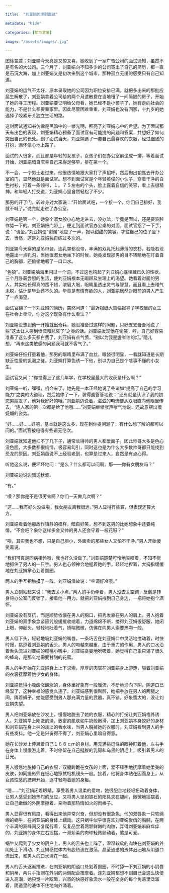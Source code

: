 ```yaml
---

title:  "刘亚娟的求职面试"

metadate: "hide"

categories: [都市激情]

image: "/assets/images/.jpg"

---
```


图徐萱萱；刘亚娟今天真是又惊又喜，她收到了一家广告公司的面试通知，虽然不是有名的大公司。三个月了，刘亚娟向不知多少的公司寄出了自己的简历，都一直是石沉大海，加上刘亚娟又是初次来到这个城市，那种孤立无援的感受只有自己知道。

刘亚娟的运气不太好，原本录取她的公司因为职位安排已满，就把多出来的那批应届生解散了，刘亚娟拿着公司给的两个月遣散费在当地租了一间简陋的房子，开始了她的寻工历程。刘亚娟要证明给父母看，她已经不是小孩子了，她有走向社会的能力，不是什么都要靠家里。因此尽管困难重重，刘亚娟也没有回家，十九岁的她选择了咬紧牙关独立生活的路。

这封面试通知书仿佛是黑暗中的一缕光明，照亮了刘亚娟心中的希望。为了面试那天有出色的表现，刘亚娟精心预备了面试官有可能提的问题和答案，并想好了如何突出自己的长处。到了面试当天，刘亚娟选了一套自己最喜欢的衣服，经过细致的打扮，满怀信心地上路了。

面试的人很多，而且都是年轻的女孩子，女孩子们在办公室前坐成一排，等着面试开始，刘亚娟暗自庆幸自己来得足够早，排在第一个。

不一会，一个男士走过来，他很热情地跟大家打了声招呼，然后掏出钥匙去开办公室的门，显然他就是面试官。想不到面试官是个年轻英俊的小伙子，穿着干净的白色衬衫，打着一条领带，１。７５左右的个头，脸上露着自信的笑容，看上去很精神。和年轻人打交道，刘亚娟心里自然轻松了不少。

那男的开了门，转过身对大家说：“开始面试吧，一个接一个，你们自己排好，我就不喊了。”说完就走进了办公室。

刘亚娟是第一个，她象个淑女般小心地走进去，没办法，毕竟是面试，还是要装腔作势一下的。刘亚娟把门带上，便走到面试官办公桌的对面，面试官招了一下手，说：“请坐。”刘亚娟便“谢谢”地应了一声，报以甜甜的笑容，才往自己的位子坐下去，当然，这是刘亚娟独自练过多次的。

刘亚娟今天穿的是吊带装，连乳罩都没带，丰满的双乳托起薄薄的衣杉，若隐若现地露出一点乳沟，当她很淑女地坐下的时候，她竟发现那男的目不转睛地在盯着自己的胸部，还偷偷地咽了一口口水。

“色狼”，刘亚娟脑海里闪过一个词，不过这也钩起了刘亚娟心底埋藏已久的性欲，三个月卧薪尝胆的生活，使刘亚娟根本无暇顾及生理上的渴望。她看着对面的男人，其实他长得真的蛮不错，浓眉大眼，眼睛里透出灵气与智慧，而且看上去稚气未脱，估计是毕业还不久的。毕竟是有情有欲的人，刘亚娟居然对眼前的男人产生了一点渴望。

面试官翻了一下刘亚娟的简历，突然问道：“最近报纸大篇幅报导了学校里的女生在社会上卖淫，你对这个现象有什么看法？”

刘亚娟没想到他一开始就出奇兵，她没准备过这样的问题，只好支支吾吾地说了些“这太让人感到愤慨和悲哀了”之类的话。刘亚娟发现他在偷笑，哼，自己好容易准备了这么多天都白费了，刘亚娟有点气愤，“别以为我是盏省油的灯。”隐儿想，“再来这类敏感的问题我可就不客气了。”

刘亚娟仔细打量着他，那男的眼睛里布满了血丝，眼袋很明显，一看就知道是长期缺乏性爱的饥渴之徒。刘亚娟打算色诱一下他，别以为自己是个啥事不懂的小女生。

面试官又问：“你觉得上了这几年学，在学校里最大的收获是什么啊？”

刘亚娟一听，嘿嘿，机会来了。她先是一本正经地说了些诸如“提高了自己的学习能力”之类的大道理，然后她停了一下，装得羞答答地说：“还有就是认识了我的初恋男朋友了，他对我好好的哦。”刘亚娟边说着，滋滋的电流便从双眼直向他眼里传去，“连人家的第一次都是给了他哦……”刘亚娟继续嗲声嗲气地说，还故意摆出很妩媚的姿势。

“好……好……好吧，基本就是这么多，现在到你提问题了，有什么想了解的都可以问的。”面试官被电得有些语无伦次。

刘亚娟就知道他扛不了几下子，通常长得帅的男人都爱面子，因此帅哥大多是色心没色胆，大多数都很纯情，极容易勾引，同时这也是为什么大多数帅哥都只能找到恐龙的原因。刘亚娟虽说不上经验老到，也算是过来人，自然是有点心得。

听他这么说，便坏坏地问：“是么？什么都可以问啊，那——你有女朋友吗？”

刘亚娟边说边暗送秋波。

“有。”

“噢？那你是不是很厉害啊？你们一天做几次啊？”

“这……我有好久没做啦，我女朋友离我很远。”男人显得有些窘，但表现还算大方。

刘亚娟看着他那故作镇静的模样，暗自好笑，想不到这男的比她想象中还要纯情。“不会吧？象你这样多金又帅的男人还会守着一枝花呀？”

“唉，其实我也不想，只是自己胆小，外面卖的那些女人又怕不干净。”男人开始傻笑着说。

“我们可真是同病相怜哦，我也好久没做了。”刘亚娟楚楚可怜地哀叹着，不知不觉地抓住了男人的一只手。男人也心领神会地握着她的手，轻轻地捏着，大拇指缓缓地在刘亚娟掌心划着圆圈。

两人的手互相触摸了一阵，刘亚娟借故说：“空调好冷哦。”

男人立刻站起来说：“我去关小点。”两人的手仍牵着，男人没去关空调，反倒是转身将办公室门反锁了，接着他一用力，就把刘亚娟拽到自己身边，一把将她抱个满怀。

刘亚娟没有反抗，而是顺势依偎在男人的胸口，把秀发靠在男人的肩上。男人抱着刘亚娟的双手象念紧箍咒般缓缓收缩着，力道绵绵不断，搂得刘亚娟很舒服，她闭上眼，仰起头，轻轻地吐着气，娇喘微微，仿佛在向男人索要热吻一般。

男人低下头，轻轻地吸刘亚娟的嘴唇，一条巧舌在刘亚娟口中灵活地搅动着，时快时慢，挑逗着刘亚娟的舌头。男人的吻越来越重，由于重力的作用，男人的口水沿着舌头流进刘亚娟的樱桃小嘴中，刘亚娟贪婪地吮吸着，她觉得自己象只渴了很久的蜂鸟，是那么地需要甘甜的花蜜。

男人的手开始在刘亚娟身上上下求索，厚厚的肉掌在刘亚娟身上游走，隔着刘亚娟的衣裳抚摩着她少女的身体。

刘亚娟觉得小腹酸涨酸涨的，身体里好象有一股暖流，不断地涌向下阴，阴道口已经湿了，这种幸福的感觉久违了。刘亚娟感到很陶醉，她把手放在男人的两腿之间，隔着裤子，她能感受到男人那充满力量的武器，真不错，好象蛮大的，没让刘亚娟失望。

男人把刘亚娟放在沙发上，慢慢地脱去了她的衣服，精心的打扮让刘亚娟格外诱人。刘亚娟早上刚洗的澡，致密的肌肤如牛奶般嫩滑，加上刘亚娟本身姣好的身材和刘亚娟在身上抹的淡淡的香水味，当男人脱掉她的衣服时，刘亚娟看到男人的手有些发抖。他一定是兴奋得不得了，刘亚娟心里暗自得意。

她在长沙发上伸展着自己１６６ｃｍ的身材，用充满挑逗性的眼神盯着他，左右手在身体上慢慢游走着，不时停留在自己挺拔的乳房和乌黑的阴毛上，吸引着男人的目光。

男人猴急地脱掉自己的衣服，双腿跨跪在女孩的上面，爱不释手地抚摩着她柔美的皮肤，如同摄影师在细心地擦拭相机镜头一般。接着，他将身体贴在因而身上，从女孩性感的腮帮开始，逐寸轻吻着她的身躯。

“嗯……”刘亚娟闭着眼睛，享受着男人温柔的爱吻，她很配合地轻轻扭动着身体，让男人感受到她热烈的反应，又将男人坚如铁石的阳具夹在腿间，微微地摇摆着，让自己嫩嫩的外阴摩擦着、亲吻着那热情如火的肉棒子。

男人显得很有风度，看得出来他异常兴奋，但却没有很急色，他的双唇象一只软绵绵的蜗牛，在刘亚娟的身体上蠕动。这只蜗牛似乎很喜欢刘亚娟俊俏的胸脯，在两个丰满的双峰间反复爬行着，反复品尝着两颗鲜嫩的肉粒，弄得刘亚娟麻麻痒痒的，刘亚娟的身体左右摇摆，一双娇柔的肉球轻微颤动着，煞是可爱。

蜗牛又爬到了少女的阴户上，男人的舌头也上阵了，湿湿软软的肉块在刘亚娟的外阴处上下滑动，刘亚娟感觉体内有股热流在激荡，晶莹通透的液体汩汩地从阴道口流出来，和男人的口水混在一起。

男人的舌头逐渐推进，在刘亚娟的阴道口处划着圆圈，不时舔一下刘亚娟的小阴唇和阴蒂，两只手指则在外阴的两侧配合按摩着。连刘亚娟都想不到自己会这么快便进入高潮，她只觉一片眩晕，兴奋的快感好象流水一般在全身的每个角落里泛滥着，阴道里的液体不住地向外涌着。
